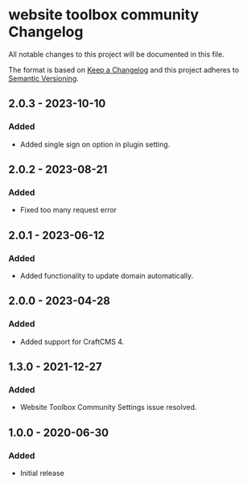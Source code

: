 # website toolbox community Changelog

All notable changes to this project will be documented in this file.

The format is based on [Keep a Changelog](http://keepachangelog.com/) and this project adheres to [Semantic Versioning](http://semver.org/).

## 2.0.3 - 2023-10-10
### Added
- Added single sign on option in plugin setting.

## 2.0.2 - 2023-08-21
### Added
- Fixed too many request error

## 2.0.1 - 2023-06-12
### Added
- Added functionality to update domain automatically.

## 2.0.0 - 2023-04-28
### Added
- Added support for CraftCMS 4.
 
## 1.3.0 - 2021-12-27
### Added
- Website Toolbox Community Settings issue resolved.  

## 1.0.0 - 2020-06-30
### Added
- Initial release